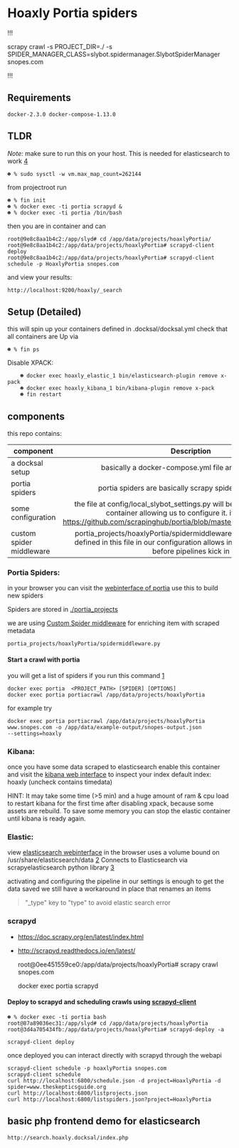 # Hoaxly Portia spiders


!!!


scrapy crawl -s PROJECT_DIR=./ -s SPIDER_MANAGER_CLASS=slybot.spidermanager.SlybotSpiderManager snopes.com


!!!

## Requirements

    docker-2.3.0 docker-compose-1.13.0


## TLDR

_Note:_ make sure to run this on your host.
This is needed for elasticsearch to work [4]

    ☻ % sudo sysctl -w vm.max_map_count=262144


from projectroot run

    ☻ % fin init
    ☻ % docker exec -ti portia scrapyd &
    ☻ % docker exec -ti portia /bin/bash
    
then you are in container and can

    root@9e8c8aa1b4c2:/app/slyd# cd /app/data/projects/hoaxlyPortia/
    root@9e8c8aa1b4c2:/app/data/projects/hoaxlyPortia# scrapyd-client deploy
    root@9e8c8aa1b4c2:/app/data/projects/hoaxlyPortia# scrapyd-client schedule -p HoaxlyPortia snopes.com
    
and view your results:

    http://localhost:9200/hoaxly/_search
    

## Setup (Detailed)

this will spin up your containers defined in .docksal/docksal.yml
check that all containers are Up via


    ☻ % fin ps

Disable XPACK:

```
    ☻ docker exec hoaxly_elastic_1 bin/elasticsearch-plugin remove x-pack
    ☻ docker exec hoaxly_kibana_1 bin/kibana-plugin remove x-pack
    ☻ fin restart     
```



## components
this repo contains:


|     component    | Description           |
| ------------- |:-------------:|
| a docksal setup      | basically a docker-compose.yml file and an init script|
| portia spiders       | portia spiders are basically scrapy spiders with bells on      |
| some configuration   | the file at config/local_slybot_settings.py will be mounted in the portia container allowing us to configure it. it is loaded by https://github.com/scrapinghub/portia/blob/master/slybot/slybot/settings.py      |  
|custom spider middleware|portia_projects/hoaxlyPortia/spidermiddleware.py registering classes defined in this file in our configuration allows interacting with the data before pipelines kick in|



### Portia Spiders:

in your browser you can visit the [webinterface of portia](http://localhost:9001) use this to build new spiders

Spiders are stored in [./portia_projects](./portia_projects)

we are using [Custom Spider middleware](https://doc.scrapy.org/en/latest/topics/spider-middleware.html#scrapy.spidermiddlewares.SpiderMiddleware.process_spider_output) for enriching item with scraped metadata

    portia_projects/hoaxlyPortia/spidermiddleware.py




#### Start a crawl with portia 


you will get a list of spiders if you run this command [1]

    docker exec portia  <PROJECT_PATH> [SPIDER] [OPTIONS]
    docker exec portia portiacrawl /app/data/projects/hoaxlyPortia

for example try

    docker exec portia portiacrawl /app/data/projects/hoaxlyPortia www.snopes.com -o /app/data/example-output/snopes-output.json
    --settings=hoaxly
[1]: http://portia.readthedocs.io/en/latest/spiders.html#running-a-spider

### Kibana: 

once you have some data scraped to elasticsearch enable this container and visit the [kibana web interface](http://localhost:5601) to inspect your index
default index: hoaxly
(uncheck contains timedata)

HINT: It may take some time (>5 min) and a huge amount of ram & cpu load to
restart kibana for the first time after disabling xpack, because some assets are
rebuild. To save some memory you can stop the elastic container until kibana is
ready again.


### Elastic:

view [elasticsearch webinterface](http://localhost:9200/) in the browser
uses a volume bound on /usr/share/elasticsearch/data [2] 
Connects to Elasticsearch via scrapyelasticsearch python library [3]

activating and configuring the pipeline in our settings is enough to get the data saved
we still have a workaround in place that renames an items
> "\_type" key to "type"
to avoid elastic search error




[2]: https://www.elastic.co/guide/en/elasticsearch/reference/current/docker.html#docker-cli-run-prod-mode
[3]: https://github.com/suraj-arya/scrapy-elasticsearch
[4]: https://www.elastic.co/guide/en/elasticsearch/reference/current/vm-max-map-count.html


### scrapyd

- https://doc.scrapy.org/en/latest/index.html
- http://scrapyd.readthedocs.io/en/latest/

    root@0ee451559ce0:/app/data/projects/hoaxlyPortia# scrapy crawl snopes.com

    docker exec portia scrapyd


#### Deploy to scrapyd and scheduling crawls using [scrapyd-client](https://github.com/scrapy/scrapyd-client)

    ☻ % docker exec -ti portia bash
    root@87a89036ec31:/app/slyd# cd /app/data/projects/hoaxlyPortia
    root@3d4a705434fb:/app/data/projects/hoaxlyPortia# scrapyd-deploy -a
    
    scrapyd-client deploy

once deployed you can interact directly with scrapyd through the webapi

    scrapyd-client schedule -p hoaxlyPortia snopes.com
    scrapyd-client schedule
    curl http://localhost:6800/schedule.json -d project=HoaxlyPortia -d spider=www.theskepticsguide.org
    curl http://localhost:6800/listprojects.json
    curl http://localhost:6800/listspiders.json?project=HoaxlyPortia


## basic php frontend demo for elasticsearch

    http://search.hoaxly.docksal/index.php

